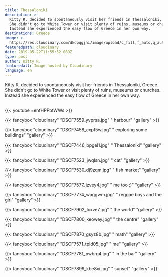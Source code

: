 ```yaml
---
title: Thessaloniki
description: >-
  Kitty R. decided to spontaneously visit her friends in Thessaloniki, Greece.
  She didn't go to White Tower or visit plenty of ruins, museums or churches.
  Instead she experienced the easy flow of Greece in her own way.
destinations: Greece
image: >-
  https://res.cloudinary.com/dkdpqgjhi/image/upload/c_fill,f_auto,q_auto,w_300/v1558526345/DSCF7935_mne3tk.jpg
featuredpath: cloudinary
date: 2019-05-22T11:55:52.089Z
type: post
author: Kitty R.
featuredalt: Image hosted by Cloudinary
language: en
---
```

Kitty R. decided to spontaneously visit her friends in Thessaloniki, Greece. She didn't go to White Tower or visit plenty of ruins, museums or churches. Instead she experienced the easy flow of Greece in her own way.

<br>{{< youtube =enfHPPbtWWs >}}</br>

{{< fancybox "cloudinary" "DSCF7559_yvprsa.jpg" "     harbour" "gallery" >}}

{{< fancybox "cloudinary" "DSCF7458_cxpf5w.jpg" "     exploring some buildings" "gallery" >}}

{{< fancybox "cloudinary" "DSCF7446_bpgel1.jpg" "     Thessaloniki" "gallery" >}}

{{< fancybox "cloudinary" "DSCF7523_jwqlsn.jpg" "     cat" "gallery" >}}

{{< fancybox "cloudinary" "DSCF7530_dj9zqm.jpg" "     fish market" "gallery" >}}

{{< fancybox "cloudinary" "DSCF7577_jzvey4.jpg" "     me too ;)" "gallery" >}}

{{< fancybox "cloudinary" "DSCF7774_waggwm.jpg" "     reggae boys and the girl" "gallery" >}}

{{< fancybox "cloudinary" "DSCF7902_lxxve7.jpg" "     the world" "gallery" >}}

{{< fancybox "cloudinary" "DSCF7800_keowey.jpg" "     the centre" "gallery" >}}

{{< fancybox "cloudinary" "DSCF7870_gsyz8b.jpg" "     math" "gallery" >}}

{{< fancybox "cloudinary" "DSCF7571_tpld05.jpg" "    me" "gallery" >}}

{{< fancybox "cloudinary" "DSCF7781_pwbrg4.jpg" "    in the bar" "gallery" >}}

{{< fancybox "cloudinary" "DSCF7899_kbe8xi.jpg" "    sunset" "gallery" >}}
